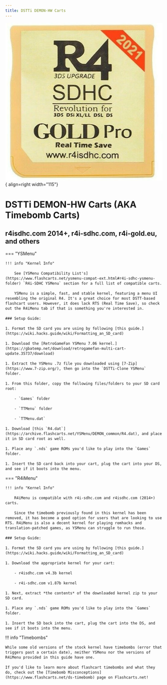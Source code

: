 ```yaml
---
title: DSTTi DEMON-HW Carts
---
```


![r4isdhc.com 2014+](../images/r4i-sdhc.jpg){ align=right width="115"}
# DSTTi DEMON-HW Carts (AKA Timebomb Carts)
## r4isdhc.com 2014+, r4i-sdhc.com, r4i-gold.eu, and others

=== "YSMenu"

    !!! info "Kernel Info"

        See [YSMenu Compatibility List's](https://www.flashcarts.net/ysmenu-compat-ext.html#r4i-sdhc-ysmenu-folder) `R4i-SDHC YSMenu` section for a full list of compatible carts.

        YSMenu is a simple, fast, and stable kernel, featuring a menu UI resembling the original R4. It's a great choice for most DSTT-based flashcart users. However, it does lack RTS (Real Time Save), so check out the R4iMenu tab if that is something you're interested in.

    ### Setup Guide:

    1. Format the SD card you are using by following [this guide.](https://wiki.hacks.guide/wiki/Formatting_an_SD_card)

    1. Download the [RetroGameFan YSMenu 7.06 kernel.](https://gbatemp.net/download/retrogamefan-multi-cart-update.35737/download)

    1. Extract the YSMenu .7z file you downloaded using [7-Zip](https://www.7-zip.org/), then go into the `DSTTi-Clone YSMenu` folder.

    1. From this folder, copy the following files/folders to your SD card root:

        - `Games` folder

        - `TTMenu` folder

        - `TTMenu.dat`

    1. Download [this `R4.dat`](https://archive.flashcarts.net/YSMenu/DEMON_common/R4.dat), and place it in SD card root as well.

    1. Place any `.nds` game ROMs you'd like to play into the `Games` folder.

    1. Insert the SD card back into your cart, plug the cart into your DS, and see if it boots into the menu.

=== "R4iMenu"

    !!! info "Kernel Info"

        R4iMenu is compatible with r4i-sdhc.com and r4isdhc.com (2014+) carts.

        Since the timebomb previously found in this kernel has been removed, it has become a good option for users that are looking to use RTS. R4iMenu is also a decent kernel for playing romhacks and translation-patched games, as YSMenu can struggle to run those.

    ### Setup Guide:

    1. Format the SD card you are using by following [this guide.](https://wiki.hacks.guide/wiki/Formatting_an_SD_card)

    1. Download the appropriate kernel for your cart:

        - r4isdhc.com v4.3b kernel

        - r4i-sdhc.com v1.87b kernel

    1. Next, extract *the contents* of the downloaded kernel zip to your SD card.

    1. Place any `.nds` game ROMs you'd like to play into the `Games` folder.

    1. Insert the SD back into the cart, plug the cart into the DS, and see if it boots into the menu.

!!! info "Timebombs"

    While some old versions of the stock kernel have timebombs (error that triggers past a certain date), neither YSMenu nor the versions of R4iMenu provided in this guide have one.

    If you'd like to learn more about flashcart timebombs and what they do, check out the [Timebomb Misconceptions](https://www.flashcarts.net/ds-timebomb) page on Flashcarts.net!